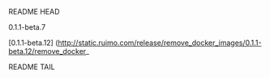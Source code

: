 README HEAD

0.1.1-beta.7

<!-- replace start -->
[0.1.1-beta.12] (http://static.ruimo.com/release/remove_docker_images/0.1.1-beta.12/remove_docker_
<!-- replace end -->

README TAIL
